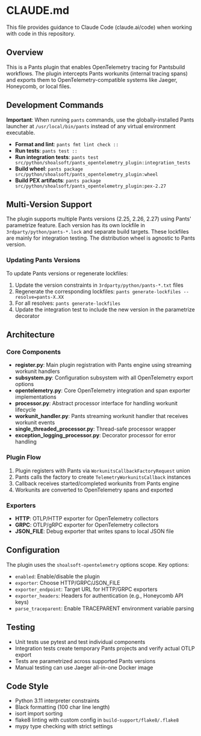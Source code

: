 # CLAUDE.md

This file provides guidance to Claude Code (claude.ai/code) when working with code in this repository.

## Overview

This is a Pants plugin that enables OpenTelemetry tracing for Pantsbuild workflows. The plugin intercepts Pants workunits (internal tracing spans) and exports them to OpenTelemetry-compatible systems like Jaeger, Honeycomb, or local files.

## Development Commands

**Important**: When running `pants` commands, use the globally-installed Pants launcher at `/usr/local/bin/pants` instead of any virtual environment executable.

- **Format and lint**: `pants fmt lint check ::`
- **Run tests**: `pants test ::`  
- **Run integration tests**: `pants test src/python/shoalsoft/pants_opentelemetry_plugin:integration_tests`
- **Build wheel**: `pants package src/python/shoalsoft/pants_opentelemetry_plugin:wheel`
- **Build PEX artifacts**: `pants package src/python/shoalsoft/pants_opentelemetry_plugin:pex-2.27`

## Multi-Version Support

The plugin supports multiple Pants versions (2.25, 2.26, 2.27) using Pants' parametrize feature. Each version has its own lockfile in `3rdparty/python/pants-*.lock` and separate build targets. These lockfiles are mainly for integration testing. The distribution wheel is agnostic to Pants version.

### Updating Pants Versions

To update Pants versions or regenerate lockfiles:

1. Update the version constraints in `3rdparty/python/pants-*.txt` files
2. Regenerate the corresponding lockfiles: `pants generate-lockfiles --resolve=pants-X.XX`
3. For all resolves: `pants generate-lockfiles`
4. Update the integration test to include the new version in the parametrize decorator

## Architecture

### Core Components

- **register.py**: Main plugin registration with Pants engine using streaming workunit handlers
- **subsystem.py**: Configuration subsystem with all OpenTelemetry export options  
- **opentelemetry.py**: Core OpenTelemetry integration and span exporter implementations
- **processor.py**: Abstract processor interface for handling workunit lifecycle
- **workunit_handler.py**: Pants streaming workunit handler that receives workunit events
- **single_threaded_processor.py**: Thread-safe processor wrapper
- **exception_logging_processor.py**: Decorator processor for error handling

### Plugin Flow

1. Plugin registers with Pants via `WorkunitsCallbackFactoryRequest` union
2. Pants calls the factory to create `TelemetryWorkunitsCallback` instances  
3. Callback receives started/completed workunits from Pants engine
4. Workunits are converted to OpenTelemetry spans and exported

### Exporters

- **HTTP**: OTLP/HTTP exporter for OpenTelemetry collectors
- **GRPC**: OTLP/gRPC exporter for OpenTelemetry collectors  
- **JSON_FILE**: Debug exporter that writes spans to local JSON file

## Configuration

The plugin uses the `shoalsoft-opentelemetry` options scope. Key options:
- `enabled`: Enable/disable the plugin
- `exporter`: Choose HTTP/GRPC/JSON_FILE  
- `exporter_endpoint`: Target URL for HTTP/GRPC exporters
- `exporter_headers`: Headers for authentication (e.g., Honeycomb API keys)
- `parse_traceparent`: Enable TRACEPARENT environment variable parsing

## Testing

- Unit tests use pytest and test individual components
- Integration tests create temporary Pants projects and verify actual OTLP export
- Tests are parametrized across supported Pants versions
- Manual testing can use Jaeger all-in-one Docker image

## Code Style

- Python 3.11 interpreter constraints
- Black formatting (100 char line length)
- isort import sorting  
- flake8 linting with custom config in `build-support/flake8/.flake8`
- mypy type checking with strict settings